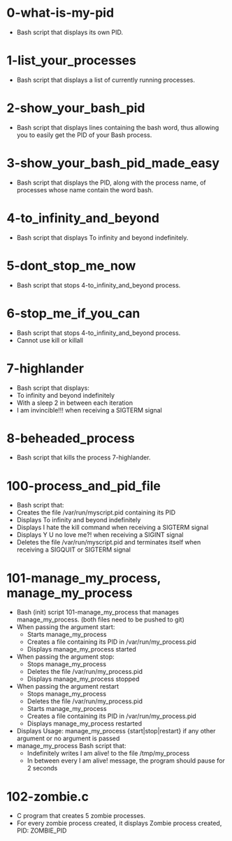 # 0-what-is-my-pid
- Bash script that displays its own PID.

# 1-list_your_processes
- Bash script that displays a list of currently running processes.

# 2-show_your_bash_pid
- Bash script that displays lines containing the bash word, thus allowing you to easily get the PID of your Bash process.

# 3-show_your_bash_pid_made_easy
- Bash script that displays the PID, along with the process name, of processes whose name contain the word bash.

# 4-to_infinity_and_beyond
- Bash script that displays To infinity and beyond indefinitely.

# 5-dont_stop_me_now
- Bash script that stops 4-to_infinity_and_beyond process.

# 6-stop_me_if_you_can
- Bash script that stops 4-to_infinity_and_beyond process.
- Cannot use kill or killall

# 7-highlander
- Bash script that displays:
- To infinity and beyond indefinitely
- With a sleep 2 in between each iteration
- I am invincible!!! when receiving a SIGTERM signal

# 8-beheaded_process
- Bash script that kills the process 7-highlander.

# 100-process_and_pid_file
- Bash script that:
- Creates the file /var/run/myscript.pid containing its PID
- Displays To infinity and beyond indefinitely
- Displays I hate the kill command when receiving a SIGTERM signal
- Displays Y U no love me?! when receiving a SIGINT signal
- Deletes the file /var/run/myscript.pid and terminates itself when receiving a SIGQUIT or SIGTERM signal

# 101-manage_my_process, manage_my_process
- Bash (init) script 101-manage_my_process that manages manage_my_process. (both files need to be pushed to git)
- When passing the argument start:
   - Starts manage_my_process
   - Creates a file containing its PID in /var/run/my_process.pid
   - Displays manage_my_process started
- When passing the argument stop:
   - Stops manage_my_process
   - Deletes the file /var/run/my_process.pid
   - Displays manage_my_process stopped
- When passing the argument restart
  - Stops manage_my_process
  - Deletes the file /var/run/my_process.pid
  - Starts manage_my_process
  - Creates a file containing its PID in /var/run/my_process.pid
  - Displays manage_my_process restarted
- Displays Usage: manage_my_process {start|stop|restart} if any other argument or no argument is passed
- manage_my_process Bash script that:
  - Indefinitely writes I am alive! to the file /tmp/my_process
  - In between every I am alive! message, the program should pause for 2 seconds

# 102-zombie.c
- C program that creates 5 zombie processes.
- For every zombie process created, it displays Zombie process created, PID: ZOMBIE_PID
